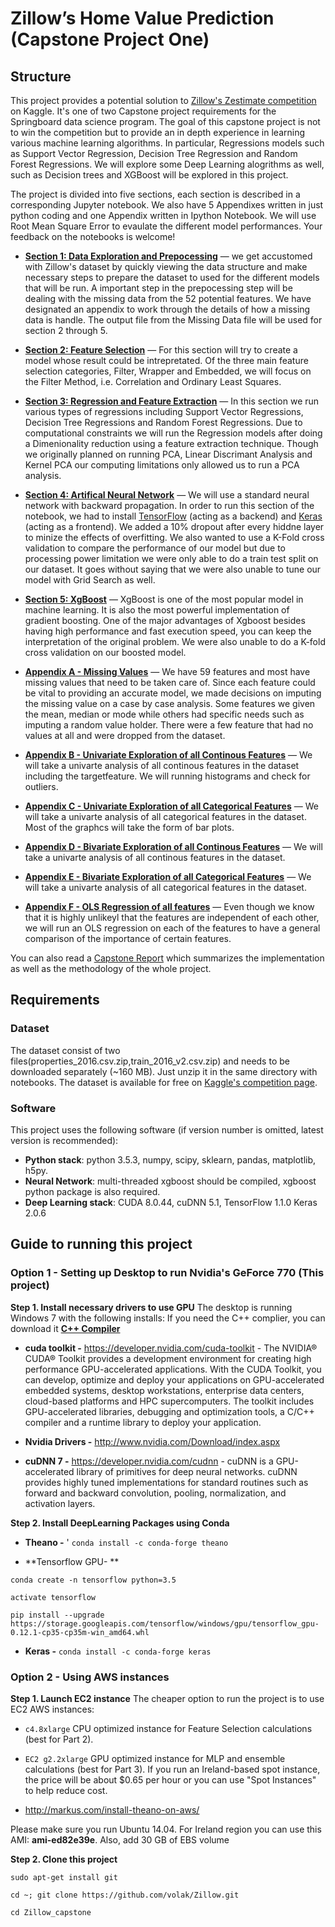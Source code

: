 # Zillow’s Home Value Prediction (Capstone Project One)

## Structure

This project provides a potential solution to [Zillow's Zestimate competition](https://www.kaggle.com/c/zillow-prize-1) on Kaggle. It's one of two Capstone project requirements for the Springboard data science program. The goal of this capstone project is not to win the competition but to provide an in depth experience in learning various machine learning algorithms. In particular, Regressions models such as Support Vector Regression, Decision Tree Regression and Random Forest Regressions. We will explore some Deep Learning alogrithms as well, such as Decision trees and XGBoost will be explored in this project. 

The project is divided into five sections, each section is described in a corresponding Jupyter notebook. We also have 5 Appendixes written in just python coding and one Appendix written in Ipython Notebook. We will use Root Mean Square Error to evaulate the different model performances. Your feedback on the notebooks is welcome!

* **[Section 1: Data Exploration and Prepocessing](Section1_Data_PreprocessingExplore.ipynb)** — we get accustomed with Zillow's dataset by quickly viewing the data structure and make necessary steps to prepare the dataset to used for the different models that will be run. A important step in the prepocessing step will be dealing with the missing data from the 52 potential features. We have designated an appendix to work through the details of how a missing data is handle. The output file from the Missing Data file will be used for section 2 through 5. 

* **[Section 2: Feature Selection](Section2_FeatureSelection.ipynb)** — For this section will try to create a model whose result could be intrepretated. Of the three main feature selection categories, Filter, Wrapper and Embedded, we will focus on the Filter Method, i.e. Correlation and Ordinary Least Squares. 

* **[Section 3: Regression and Feature Extraction](Section3_Regression.ipynb)** — In this section we run various types of regressions including Support Vector Regressions, Decision Tree Regressions and Random Forest Regressions. Due to computational constraints we will run the Regression models after doing a Dimenionality reduction using a feature extraction technique. Though we originally planned on running PCA, Linear Discrimant Analysis and Kernel PCA our computing limitations only allowed us to run a PCA analysis. 

* **[Section 4: Artifical Neural Network](Section4_NeuralNetwork.ipynb)** — We will use a standard neural network with backward propagation. In order to run this section of the notebook, we had to install [TensorFlow](https://www.tensorflow.org/) (acting as a backend) and [Keras](https://keras.io/) (acting as a frontend). We added a 10% dropout after every hiddne layer to minize the effects of overfitting. We also wanted to use a K-Fold cross validation to compare the performance of our model but due to processing power limitation we were only able to do a train test split on our dataset. It goes without saying that we were also unable to tune our model with Grid Search as well.


* **[Section 5: XgBoost](Section5_XGBoost.ipynb)** — XgBoost is one of the most popular model in machine learning. It is also the most powerful implementation of gradient boosting. One of the major advantages of Xgboost besides having high performance and fast execution speed, you can keep the interpretation of the original problem. We were also unable to do a K-fold cross validation on our boosted model.


* **[Appendix A - Missing Values](Section6_AppendixA_MissingData.py)** — We have 59 features and most have missing values that need to be taken care of. Since each feature could be vital to providing an accurate model, we made decisions on imputing the missing value on a case by case analysis. Some features we given the mean, median or mode while others had specific needs such as imputing a random value holder. There were a few feature that had no values at all and were dropped from the dataset.  

* **[Appendix B - Univariate Exploration of all Continous Features](Section6_AppendixB_UniCat.py)** — We will take a univarte analysis of all continous features in the dataset including the targetfeature. We will running histograms and check for outliers. 

* **[Appendix C - Univariate Exploration of all Categorical Features](Section6_AppendixC_BiVarCont.py)** — We will take a univarte analysis of all categorical features in the dataset. Most of the graphcs will take the form of bar plots.  

* **[Appendix D - Bivariate Exploration of all Continous Features](Section6_AppendixD_BiVarCat.py)** — We will take a univarte analysis of all continous features in the dataset. 

* **[Appendix E - Bivariate Exploration of all Categorical Features](Section6_AppendixE_BiVarCat.py)** — We will take a univarte analysis of all categorical features in the dataset. 

* **[Appendix F - OLS Regression of all features](Section6_AppendixF_OLS_Regression_of_All_Features.ipynb)** — Even though we know that it is highly unlikeyl that the features are independent of each other, we will run an OLS regression on each of the features to have a general comparison of the importance of certain features. 



You can also read a [Capstone Report](report.doc) which summarizes the implementation as well as the methodology of the whole project.

## Requirements

### Dataset

The dataset consist of two files(properties_2016.csv.zip,train_2016_v2.csv.zip) and needs to be downloaded separately (~160 MB). Just unzip it in the same directory with notebooks. The dataset is available for free on [Kaggle's competition page](https://www.kaggle.com/c/zillow-prize-1/data).


### Software

This project uses the following software (if version number is omitted, latest version is recommended):


* **Python stack**: python 3.5.3, numpy, scipy, sklearn, pandas, matplotlib, h5py.
* **Neural Network**: multi-threaded xgboost should be compiled, xgboost python package is also required.
* **Deep Learning stack**: CUDA 8.0.44, cuDNN 5.1, TensorFlow 1.1.0 Keras 2.0.6


## Guide to running this project

### Option 1 - Setting up Desktop to run  Nvidia's GeForce 770 (This project)

**Step 1. Install necessary drivers to use GPU**
The desktop is running Windows 7 with the following installs:
If you need the C++ complier, you can download it **[C++ Compiler](http://landinghub.visualstudio.com/visual-cpp-build-tools)** 

* **cuda toolkit -** https://developer.nvidia.com/cuda-toolkit -  The NVIDIA® CUDA® Toolkit provides a development environment for creating high performance GPU-accelerated applications. With the CUDA Toolkit, you can develop, optimize and deploy your applications on GPU-accelerated embedded systems, desktop workstations, enterprise data centers, cloud-based platforms and HPC supercomputers. The toolkit includes GPU-accelerated libraries, debugging and optimization tools, a C/C++ compiler and a runtime library to deploy your application.

* **Nvidia Drivers -** http://www.nvidia.com/Download/index.aspx

* **cuDNN 7 -** https://developer.nvidia.com/cudnn - cuDNN is a GPU-accelerated library of primitives for deep neural networks. cuDNN provides highly tuned implementations for standard routines such as forward and backward convolution, pooling, normalization, and activation layers.

**Step 2. Install DeepLearning Packages using Conda**
* **Theano -** ' `conda install -c conda-forge theano`

* **Tensorflow GPU- ** 

 `conda create -n tensorflow python=3.5`
 
 `activate tensorflow`
 
 `pip install --upgrade https://storage.googleapis.com/tensorflow/windows/gpu/tensorflow_gpu-0.12.1-cp35-cp35m-win_amd64.whl`


* **Keras -** `conda install -c conda-forge keras`

### Option 2 - Using AWS instances

**Step 1. Launch EC2 instance**
The cheaper option to run the project is to use EC2 AWS instances:

* `c4.8xlarge` CPU optimized instance for Feature Selection calculations (best for Part 2).
* `EC2 g2.2xlarge` GPU optimized instance for MLP and ensemble calculations (best for Part 3). If you run an Ireland-based spot instance, the price will be about $0.65 per hour or you can use "Spot Instances" to help reduce cost.

* http://markus.com/install-theano-on-aws/

Please make sure you run Ubuntu 14.04. For Ireland region you can use this AMI: **ami-ed82e39e**. Also, add 30 GB of EBS volume 

**Step 2. Clone this project**

`sudo apt-get install git`

`cd ~; git clone https://github.com/volak/Zillow.git`

`cd Zillow_capstone`
